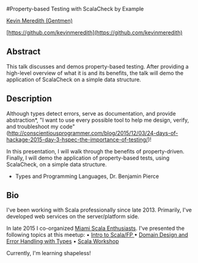 #Property-based Testing with ScalaCheck by Example

[Kevin Meredith (Gentmen)](http://twitter.com/Gentmen)

[https://github.com/kevinmeredith](https://github.com/kevinmeredith)

## Abstract

This talk discusses and demos property-based testing. After providing a high-level overview of what it is and its benefits, the talk will demo the application of ScalaCheck on a simple data structure.

## Description

Although types detect errors, serve as documentation, and provide abstraction*, "I want to use every possible tool to help me design, verify, and troubleshoot my code" (http://conscientiousprogrammer.com/blog/2015/12/03/24-days-of-hackage-2015-day-3-hspec-the-importance-of-testing/)!

In this presentation, I will walk through the benefits of property-driven. Finally, I will demo the application of property-based tests, using ScalaCheck, on a simple data structure.

* Types and Programming Languages, Dr. Benjamin Pierce

## Bio
  
I've been working with Scala professionally since late 2013. Primarily, I've developed web services on the server/platform side. 

In late 2015 I co-organized [Miami Scala Enthusiasts](https://www.meetup.com/Miami-Scala-Enthusiasts). I've presented the following topics at this meetup:
• [Intro to Scala/FP ](http://www.meetup.com/Miami-Scala-Enthusiasts/events/230869024/)
• [Domain Design and Error Handling with Types](https://www.meetup.com/Miami-Scala-Enthusiasts/events/234696961/)
• [Scala Workshop](https://www.meetup.com/Miami-Scala-Enthusiasts/events/235444639/)

Currently, I'm learning shapeless!